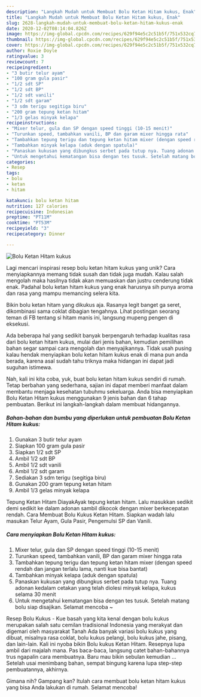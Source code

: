 ```yaml
---
description: "Langkah Mudah untuk Membuat Bolu Ketan Hitam kukus, Enak"
title: "Langkah Mudah untuk Membuat Bolu Ketan Hitam kukus, Enak"
slug: 2628-langkah-mudah-untuk-membuat-bolu-ketan-hitam-kukus-enak
date: 2020-12-02T08:14:04.826Z
image: https://img-global.cpcdn.com/recipes/629f94e5c2c51b5f/751x532cq70/bolu-ketan-hitam-kukus-foto-resep-utama.jpg
thumbnail: https://img-global.cpcdn.com/recipes/629f94e5c2c51b5f/751x532cq70/bolu-ketan-hitam-kukus-foto-resep-utama.jpg
cover: https://img-global.cpcdn.com/recipes/629f94e5c2c51b5f/751x532cq70/bolu-ketan-hitam-kukus-foto-resep-utama.jpg
author: Roxie Doyle
ratingvalue: 3
reviewcount: 7
recipeingredient:
- "3 butir telur ayam"
- "100 gram gula pasir"
- "1/2 sdt SP"
- "1/2 sdt BP"
- "1/2 sdt vanili"
- "1/2 sdt garam"
- "3 sdm terigu segitiga biru"
- "200 gram tepung ketan hitam"
- "1/3 gelas minyak kelapa"
recipeinstructions:
- "Mixer telur, gula dan SP dengan speed tinggi (10-15 menit)"
- "Turunkan speed, tambahkan vanili, BP dan garam mixer hingga rata"
- "Tambahkan tepung terigu dan tepung ketan hitam mixer (dengan speed rendah dan jangan terlalu lama, nanti kue bisa bantat)"
- "Tambahkan minyak kelapa (aduk dengan spatula)"
- "Panaskan kukusan yang dibungkus serbet pada tutup nya. Tuang adonan kedalam cetakan yang telah diolesi minyak kelapa, kukus selama 30 menit"
- "Untuk mengetahui kematangan bisa dengan tes tusuk. Setelah matang bolu siap disajikan. Selamat mencoba ~"
categories:
- Resep
tags:
- bolu
- ketan
- hitam

katakunci: bolu ketan hitam 
nutrition: 127 calories
recipecuisine: Indonesian
preptime: "PT11M"
cooktime: "PT53M"
recipeyield: "3"
recipecategory: Dinner

---
```



![Bolu Ketan Hitam kukus](https://img-global.cpcdn.com/recipes/629f94e5c2c51b5f/751x532cq70/bolu-ketan-hitam-kukus-foto-resep-utama.jpg)

Lagi mencari inspirasi resep bolu ketan hitam kukus yang unik? Cara menyiapkannya memang tidak susah dan tidak juga mudah. Kalau salah mengolah maka hasilnya tidak akan memuaskan dan justru cenderung tidak enak. Padahal bolu ketan hitam kukus yang enak harusnya sih punya aroma dan rasa yang mampu memancing selera kita.

Bikin bolu ketan hitam yang dikukus aja. Rasanya legit banget ga seret, dikombinasi sama coklat dibagian tengahnya. Lihat postingan seorang teman di FB tentang si hitam manis ini, langsung mupeng pengen di eksekusi.

Ada beberapa hal yang sedikit banyak berpengaruh terhadap kualitas rasa dari bolu ketan hitam kukus, mulai dari jenis bahan, kemudian pemilihan bahan segar sampai cara mengolah dan menyajikannya. Tidak usah pusing kalau hendak menyiapkan bolu ketan hitam kukus enak di mana pun anda berada, karena asal sudah tahu triknya maka hidangan ini dapat jadi suguhan istimewa.


Nah, kali ini kita coba, yuk, buat bolu ketan hitam kukus sendiri di rumah. Tetap berbahan yang sederhana, sajian ini dapat memberi manfaat dalam membantu menjaga kesehatan tubuhmu sekeluarga. Anda bisa menyiapkan Bolu Ketan Hitam kukus menggunakan 9 jenis bahan dan 6 tahap pembuatan. Berikut ini langkah-langkah dalam membuat hidangannya.

<!--inarticleads1-->

##### Bahan-bahan dan bumbu yang diperlukan untuk pembuatan Bolu Ketan Hitam kukus:

1. Gunakan 3 butir telur ayam
1. Siapkan 100 gram gula pasir
1. Siapkan 1/2 sdt SP
1. Ambil 1/2 sdt BP
1. Ambil 1/2 sdt vanili
1. Ambil 1/2 sdt garam
1. Sediakan 3 sdm terigu (segitiga biru)
1. Gunakan 200 gram tepung ketan hitam
1. Ambil 1/3 gelas minyak kelapa


Tepung Ketan Hitam DiayakAyak tepung ketan hitam. Lalu masukkan sedikit demi sedikit ke dalam adonan sambil dikocok dengan mixer berkecepatan rendah. Cara Membuat Bolu Kukus Ketan Hitam. Siapkan wadah lalu masukan Telur Ayam, Gula Pasir, Pengemulsi SP dan Vanili. 

<!--inarticleads2-->

##### Cara menyiapkan Bolu Ketan Hitam kukus:

1. Mixer telur, gula dan SP dengan speed tinggi (10-15 menit)
1. Turunkan speed, tambahkan vanili, BP dan garam mixer hingga rata
1. Tambahkan tepung terigu dan tepung ketan hitam mixer (dengan speed rendah dan jangan terlalu lama, nanti kue bisa bantat)
1. Tambahkan minyak kelapa (aduk dengan spatula)
1. Panaskan kukusan yang dibungkus serbet pada tutup nya. Tuang adonan kedalam cetakan yang telah diolesi minyak kelapa, kukus selama 30 menit
1. Untuk mengetahui kematangan bisa dengan tes tusuk. Setelah matang bolu siap disajikan. Selamat mencoba ~


Resep Bolu Kukus - Kue basah yang kita kenal dengan bolu kukus merupakan salah satu cemilan tradisional Indonesia yang merakyat dan digemari oleh masyarakat Tanah Ada banyak variasi bolu kukus yang dibuat, misalnya rasa coklat, bolu kukus pelangi, bolu kukus jahe, pisang, dan lain-lain. Kali ini nyoba bikin Bolu kukus Ketan Hitam. Resepnya lupa ambil dari majalah mana. Pas baca-baca, langsung catet bahan-bahannya trus ngapalin cara membuatnya. Baru mau bikin sebulan kemudian … Setelah usai menimbang bahan, sempat bingung karena lupa step-step pembuatannya, akhirnya. 

Gimana nih? Gampang kan? Itulah cara membuat bolu ketan hitam kukus yang bisa Anda lakukan di rumah. Selamat mencoba!
